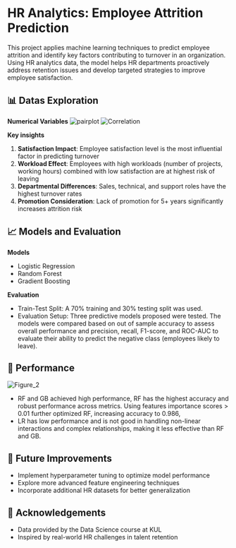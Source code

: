 # HR Analytics: Employee Attrition Prediction
This project applies machine learning techniques to predict employee attrition and identify key factors contributing to turnover in an organization. Using HR analytics data, the model helps HR departments proactively address retention issues and develop targeted strategies to improve employee satisfaction.

## 📊 Datas Exploration
  
**Numerical Variables**
![pairplot](https://github.com/user-attachments/assets/24f98fda-4fa4-4bd9-be29-ddb3ec79f442) ![Correlation](https://github.com/user-attachments/assets/92785fdc-f9e8-40f2-894d-f2da7fa86c55)

**Key insights**
1. **Satisfaction Impact**: Employee satisfaction level is the most influential factor in predicting turnover
2. **Workload Effect**: Employees with high workloads (number of projects, working hours) combined with low satisfaction are at highest risk of leaving
3. **Departmental Differences**: Sales, technical, and support roles have the highest turnover rates
4. **Promotion Consideration**: Lack of promotion for 5+ years significantly increases attrition risk

## 📈 Models and Evaluation
**Models**
- Logistic Regression
- Random Forest
- Gradient Boosting
  
**Evaluation**
- Train-Test Split: A 70% training and 30% testing split was used.
- Evaluation Setup: Three predictive models proposed were tested. The models were compared based on out of sample accuracy to assess overall performance and precision, recall, F1-score, and ROC-AUC to evaluate their ability to predict the negative class (employees likely to leave). 

## 🚀 Performance
![Figure_2](https://github.com/user-attachments/assets/82402b2b-1873-47b5-91b8-874ac51e6f53)
-	RF and GB achieved high performance, RF has the highest accuracy and robust performance across metrics. Using features importance scores > 0.01 further optimized RF, increasing accuracy to 0.986,
-	LR has low performance and is not good in handling non-linear interactions and complex relationships, making it less effective than RF and GB.

## 📝 Future Improvements

- Implement hyperparameter tuning to optimize model performance
- Explore more advanced feature engineering techniques
- Incorporate additional HR datasets for better generalization

## 🙏 Acknowledgements

- Data provided by the Data Science course at KUL
- Inspired by real-world HR challenges in talent retention
